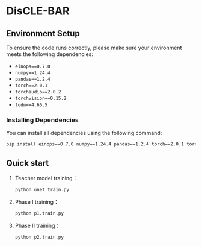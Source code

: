 # DisCLE-BAR
## Environment Setup

To ensure the code runs correctly, please make sure your environment meets the following dependencies:

- `einops==0.7.0`
- `numpy==1.24.4`
- `pandas==1.2.4`
- `torch==2.0.1`
- `torchaudio==2.0.2`
- `torchvision==0.15.2`
- `tqdm==4.66.5`

### Installing Dependencies

You can install all dependencies using the following command:

```bash
pip install einops==0.7.0 numpy==1.24.4 pandas==1.2.4 torch==2.0.1 torchaudio==2.0.2 torchvision==0.15.2 tqdm==4.66.5
```
## Quick start
1. Teacher model training：
   ```bash
   python unet_train.py
   ```
2. Phase I training：
   ```bash
   python p1.train.py
   ```
3. Phase II training：
   ```bash
   python p2.train.py
   ```
